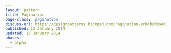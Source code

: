```yaml
---
layout: pattern
title: Pagination
page-class: 'pagination'
discuss-url: https://designpatterns.hackpad.com/Pagination-erRdhBW8sAK
published: 13 January 2014
updated: 13 January 2014
phases:
  - alpha
---
```


